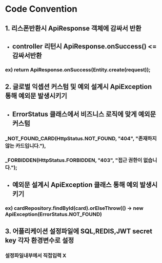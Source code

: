 # Code Convention

## 1. 리스폰반환시 ApiResponse 객체에 감싸서 반환
- ## controller 리턴시 ApiResponse.onSuccess() <= 감싸서반환
### ex) return ApiResponse.onSuccess(Entity.create(request));

## 2. 글로벌 익셉션 커스텀 및 예외 설계시 ApiException 통해 예외문 발생시키기

- ## ErrorStatus 클래스에서 비즈니스 로직에 맞게 예외문 커스텀
### _NOT_FOUND_CARD(HttpStatus.NOT_FOUND, "404", "존재하지 않는 카드입니다."),
### _FORBIDDEN(HttpStatus.FORBIDDEN, "403", "접근 권한이 없습니다.");

- ## 예외문 설계시 ApiException 클래스 통해 예외 발생시키기
### ex) cardRepository.findById(card).orElseThrow(() -> new ApiException(ErrorStatus.NOT_FOUND)


## 3. 어플리케이션 설정파일에  SQL,REDIS,JWT secret key 각자 환경변수로 설정
### 설정파일내부에서 직접입력 X
